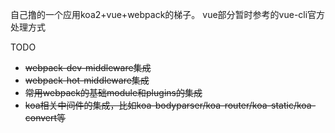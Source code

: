 自己撸的一个应用koa2+vue+webpack的梯子。
vue部分暂时参考的vue-cli官方处理方式

TODO
- ~~webpack-dev-middleware集成~~
- ~~webpack-hot-middleware集成~~
- ~~常用webpack的基础module和plugins的集成~~
- ~~koa相关中间件的集成，比如koa-bodyparser/koa-router/koa-static/koa-convert等~~